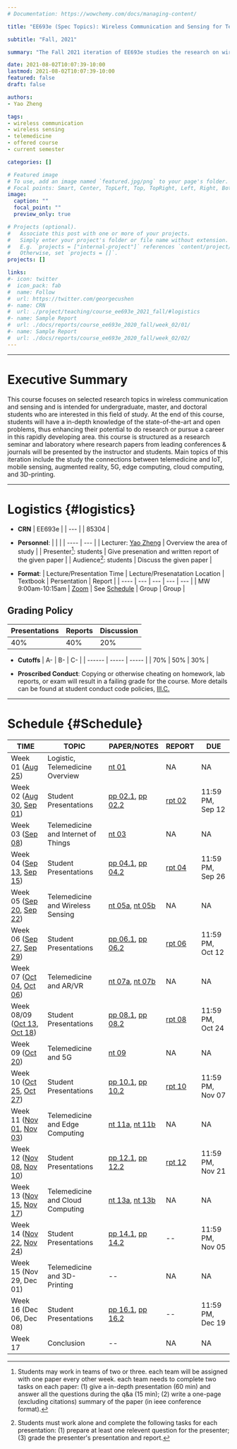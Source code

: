 ```yaml
---
# Documentation: https://wowchemy.com/docs/managing-content/

title: "EE693e (Spec Topics): Wireless Communication and Sensing for Telemedicine"

subtitle: "Fall, 2021"

summary: "The Fall 2021 iteration of EE693e studies the research on wireless communication and sensor for Telemedicine."

date: 2021-08-02T10:07:39-10:00
lastmod: 2021-08-02T10:07:39-10:00
featured: false
draft: false

authors:
- Yao Zheng

tags:
- wireless communication
- wireless sensing
- telemedicine
- offered course
- current semester

categories: []

# Featured image
# To use, add an image named `featured.jpg/png` to your page's folder.
# Focal points: Smart, Center, TopLeft, Top, TopRight, Left, Right, BottomLeft, Bottom, BottomRight.
image:
  caption: ""
  focal_point: ""
  preview_only: true

# Projects (optional).
#   Associate this post with one or more of your projects.
#   Simply enter your project's folder or file name without extension.
#   E.g. `projects = ["internal-project"]` references `content/project/deep-learning/index.md`.
#   Otherwise, set `projects = []`.
projects: []

links:
#- icon: twitter
#  icon_pack: fab
#  name: Follow
#  url: https://twitter.com/georgecushen
#- name: CRN
#  url: ./project/teaching/course_ee693e_2021_fall/#logistics
#- name: Sample Report
#  url: ./docs/reports/course_ee693e_2020_fall/week_02/01/
#- name: Sample Report
#  url: ./docs/reports/course_ee693e_2020_fall/week_02/02/
---
```

***
# Executive Summary
This course focuses on selected research topics in wireless communication and sensing and is intended for undergraduate, master, and doctoral students who are interested in this field of study. At the end of this course, students will have a in-depth knowledge of the state-of-the-art and open problems, thus enhancing their potential to do research or pursue a career in this rapidly developing area. this course is structured as a research seminar and laboratory where research papers from leading conferences & journals will be presented by the instructor and students. Main topics of this iteration include the study the connections between telemedicine and IoT, mobile sensing, augmented reality, 5G, edge computing, cloud computing, and 3D-printing.

***
# Logistics {#logistics}
- **CRN**
| EE693e |
| ---    |
| 85304  |

- **Personnel**:
|                                                    |                                                        |
| ----                                               | ---                                                    |
| Lecturer: [Yao Zheng](mailto:yao.zheng@hawaii.edu) | Overview the area of study                             |
| Presenter[^1]: students                            | Give presenation and written report of the given paper |
| Audience[^2]: students                             | Discuss the given paper                                |

- **Format**:
| Lecture/Presentation Time | Lecture/Presenatation Location              | Textbook                                                             | Persentation | Report |
| ----                      | ---                                         | ---                                                                  | ---          | ---    |
| MW 9:00am-10:15am         | [Zoom](https://hawaii.zoom.us/j/5764842348) | See [Schedule](./project/teaching/course_ee693e_2021_fall/#schedule) | Group        | Group  |


## Grading Policy
| Presentations | Reports | Discussion   |
| ----------    | ------  | ------------ |
| 40%           | 40%     | 20%          |

- **Cutoffs**
| A-     | B-    | C-    |
| ------ | ----- | ----- |
| 70%    | 50%   | 30%   |

- **Proscribed Conduct**: Copying or otherwise cheating on homework, lab reports, or exam will result in a failing grade for the course. More details can be found at student conduct code policies, [III.C.](http://studentaffairs.manoa.hawaii.edu/policies/conduct_code/proscribed_conduct.php)

***

# Schedule {#Schedule}

| TIME                                                                    | TOPIC                                                  | PAPER/NOTES                                    | REPORT               | DUE              |
| ---------                                                               | ------------------------------------------------------ | -----                                          | ---                  | ---              |
| Week 01 ([Aug 25][recording 0825 url])                                  | Logistic, Telemedicine Overview                        | [nt 01][nt 01 url]                             | NA                   | NA               |
| Week 02 ([Aug 30][recording 0830 url], [Sep 01][recording 0901 url])    | Student Presentations                                  | [pp 02.1][pp 02.1 url], [pp 02.2][pp 02.2 url] | [rpt 02][rpt 02 url] | 11:59 PM, Sep 12 |
| Week 03 ([Sep 08][recording 0908 url])                                  | Telemedicine and Internet of Things                    | [nt 03][nt 03 url]                             | NA                   | NA               |
| Week 04 ([Sep 13][recording 0913 url], [Sep 15][recording 0915 url])    | Student Presentations                                  | [pp 04.1][pp 04.1 url], [pp 04.2][pp 04.2 url] | [rpt 04][rpt 04 url] | 11:59 PM, Sep 26 |
| Week 05 ([Sep 20][recording 0920 url], [Sep 22][recording 0922 url])    | Telemedicine and Wireless Sensing                      | [nt 05a][nt 05a url], [nt 05b][nt 05b url]     | NA                   | NA               |
| Week 06 ([Sep 27][recording 0927 url], [Sep 29][recording 0929 url])    | Student Presentations                                  | [pp 06.1][pp 06.1 url], [pp 06.2][pp 06.2 url] | [rpt 06][rpt 06 url] | 11:59 PM, Oct 12 |
| Week 07 ([Oct 04][recording 1004 url], [Oct 06][recording 1006 url])    | Telemedicine and AR/VR                                 | [nt 07a][nt 07a url], [nt 07b][nt 07b url]     | NA                   | NA               |
| Week 08/09 ([Oct 13][recording 1013 url], [Oct 18][recording 1018 url]) | Student Presentations                                  | [pp 08.1][pp 08.1 url], [pp 08.2][pp 08.2 url] | [rpt 08][rpt 08 url] | 11:59 PM, Oct 24 |
| Week 09 ([Oct 20][recording 1020 url])                                  | Telemedicine and 5G                                    | [nt 09][nt 09 url]                             | NA                   | NA               |
| Week 10 ([Oct 25][recording 1025 url], [Oct 27][recording 1027 url])    | Student Presentations                                  | [pp 10.1][pp 10.1 url], [pp 10.2][pp 10.2 url] | [rpt 10][rpt 10 url] | 11:59 PM, Nov 07 |
| Week 11 ([Nov 01][recording 1101 url], [Nov 03][recording 1103 url])    | Telemedicine and Edge Computing                        | [nt 11a][nt 11a url], [nt 11b][nt 11b url]     | NA                   | NA               |
| Week 12 ([Nov 08][recording 1108 url], [Nov 10][recording 1110 url])    | Student Presentations                                  | [pp 12.1][pp 12.1 url], [pp 12.2][pp 12.2 url] | [rpt 12][rpt 12 url] | 11:59 PM, Nov 21 |
| Week 13 ([Nov 15][recording 1115 url], [Nov 17][recording 1117 url])    | Telemedicine and Cloud Computing                       | [nt 13a][nt 13a url], [nt 13b][nt 13b url]     | NA                   | NA               |
| Week 14 ([Nov 22][recording 1122 url], [Nov 24][recording 1124 url])    | Student Presentations                                  | [pp 14.1][pp 14.1 url], [pp 14.2][pp 14.2 url] | --                   | 11:59 PM, Nov 05 |
| Week 15 (Nov 29, Dec 01)                                                | Telemedicine and 3D-Printing                           | --                                             | NA                   | NA               |
| Week 16 (Dec 06, Dec 08)                                                | Student Presentations                                  | [pp 16.1][pp 16.1 url], [pp 16.2][pp 16.2 url] | --                   | 11:59 PM, Dec 19 |
| Week 17                                                                 | Conclusion                                             | --                                             | NA                   | NA               |


[footnote]: # ()

[^1]: Students may work in teams of two or three. each team will be assigned with one paper every other week. each team needs to complete two tasks on each paper: (1) give a in-depth presentation (60 min) and answer all the questions during the q&a (15 min); (2) write a one-page (excluding citations) summary of the paper (in ieee conference format).

[^2]: Students must work alone and complete the following tasks for each presentation: (1) prepare at least one relevent question for the presenter; (3) grade the presenter's presentation and report. 

[recording urls]: # (recording urls)
[recording 0825 url]: https://youtu.be/K8K8w4nn3LE
[recording 0830 url]: https://youtu.be/KoFTqDBtoJQ
[recording 0901 url]: https://youtu.be/mjYajOtTV7A
[recording 0908 url]: https://youtu.be/oJmDqQ0yK5g
[recording 0913 url]: https://youtu.be/5FkW8F8-CMw
[recording 0915 url]: https://youtu.be/REIuUV1U448
[recording 0920 url]: https://youtu.be/jD70Rk4tBpY
[recording 0922 url]: https://youtu.be/NbW9WT5D_VA
[recording 0927 url]: https://youtu.be/SUjzoFbPyME
[recording 0929 url]: https://youtu.be/zNiE1SjCCWM
[recording 1004 url]: https://youtu.be/0EzD29HDI4Q
[recording 1006 url]: https://youtu.be/Xftc64LbEAA
[recording 1013 url]: https://youtu.be/1Ng4JZSM5qc
[recording 1018 url]: https://youtu.be/ynD_kXCivFE
[recording 1020 url]: https://youtu.be/fUhbRA0GjO8
[recording 1025 url]: https://youtu.be/h7mzwFhR_M0
[recording 1027 url]: https://youtu.be/cQj1CtbFsMI
[recording 1101 url]: https://youtu.be/OBgtZiI1hGk
[recording 1103 url]: https://youtu.be/XdzbFXpuF6Y
[recording 1108 url]: https://youtu.be/F2g9b7Yhn18
[recording 1110 url]: https://youtu.be/5XxKVa1x_pk
[recording 1115 url]: https://youtu.be/SJJ2j1lu1B8
[recording 1117 url]: https://youtu.be/pvMTg3qgAhs
[recording 1122 url]: https://youtu.be/rKlSd3DZfkY
[recording 1124 url]: https://youtu.be/A2pjPfPfrRE

[note urls]: # (note urls)
[nt 01 url]: https://gustybear-websites.s3.us-west-2.amazonaws.com/course_ee693e_2021_fall/ee693e_fall_2021_week_01.pdf
[nt 03 url]: https://gustybear-websites.s3.us-west-2.amazonaws.com/course_ee693e_2021_fall/ee693e_fall_2021_week_03.pdf
[nt 05a url]: https://gustybear-websites.s3.us-west-2.amazonaws.com/course_ee693e_2021_fall/ee693e_fall_2021_week_05a.pdf
[nt 05b url]: https://gustybear-websites.s3.us-west-2.amazonaws.com/course_ee693e_2021_fall/ee693e_fall_2021_week_05b.pdf
[nt 07a url]: https://gustybear-websites.s3.us-west-2.amazonaws.com/course_ee693e_2021_fall/ee693e_fall_2021_week_07a.pdf
[nt 07b url]: https://gustybear-websites.s3.us-west-2.amazonaws.com/course_ee693e_2021_fall/ee693e_fall_2021_week_07b.pdf
[nt 09 url]: https://gustybear-websites.s3.us-west-2.amazonaws.com/course_ee693e_2021_fall/ee693e_fall_2021_week_09.pdf
[nt 11a url]: https://gustybear-websites.s3.us-west-2.amazonaws.com/course_ee693e_2021_fall/ee693e_fall_2021_week_11a.pdf
[nt 11b url]: https://gustybear-websites.s3.us-west-2.amazonaws.com/course_ee693e_2021_fall/ee693e_fall_2021_week_11b.pdf
[nt 13a url]: https://gustybear-websites.s3.us-west-2.amazonaws.com/course_ee693e_2021_fall/ee693e_fall_2021_week_13a.pdf
[nt 13b url]: https://gustybear-websites.s3.us-west-2.amazonaws.com/course_ee693e_2021_fall/ee693e_fall_2021_week_13b.pdf

[paper urls]: # (paper urls)
[pp 02.1 url]: https://gustybear-websites.s3.us-west-2.amazonaws.com/course_ee693e_2021_fall/week_02_1.zip
[pp 02.2 url]: https://gustybear-websites.s3.us-west-2.amazonaws.com/course_ee693e_2021_fall/week_02_2.zip
[pp 04.1 url]: https://gustybear-websites.s3.us-west-2.amazonaws.com/course_ee693e_2021_fall/week_04_1.zip
[pp 04.2 url]: https://gustybear-websites.s3.us-west-2.amazonaws.com/course_ee693e_2021_fall/week_04_2.zip
[pp 06.1 url]: https://gustybear-websites.s3.us-west-2.amazonaws.com/course_ee693e_2021_fall/week_06_1.zip
[pp 06.2 url]: https://gustybear-websites.s3.us-west-2.amazonaws.com/course_ee693e_2021_fall/week_06_2.zip
[pp 08.1 url]: https://gustybear-websites.s3.us-west-2.amazonaws.com/course_ee693e_2021_fall/week_08_1.zip
[pp 08.2 url]: https://gustybear-websites.s3.us-west-2.amazonaws.com/course_ee693e_2021_fall/week_08_2.zip
[pp 10.1 url]: https://gustybear-websites.s3.us-west-2.amazonaws.com/course_ee693e_2021_fall/week_10_1.zip
[pp 10.2 url]: https://gustybear-websites.s3.us-west-2.amazonaws.com/course_ee693e_2021_fall/week_10_2.zip
[pp 12.1 url]: https://gustybear-websites.s3.us-west-2.amazonaws.com/course_ee693e_2021_fall/week_12_1.zip
[pp 12.2 url]: https://gustybear-websites.s3.us-west-2.amazonaws.com/course_ee693e_2021_fall/week_12_2.zip
[pp 14.1 url]: https://gustybear-websites.s3.us-west-2.amazonaws.com/course_ee693e_2021_fall/week_14_1.zip
[pp 14.2 url]: https://gustybear-websites.s3.us-west-2.amazonaws.com/course_ee693e_2021_fall/week_14_2.zip
[pp 16.1 url]: https://gustybear-websites.s3.us-west-2.amazonaws.com/course_ee693e_2021_fall/week_16_1.zip
[pp 16.2 url]: https://gustybear-websites.s3.us-west-2.amazonaws.com/course_ee693e_2021_fall/week_16_2.zip

[report urls]: # (report urls)
[rpt 02 url]: ../../../docs/reports/course_ee693e_2021_fall/week_02/
[rpt 04 url]: ../../../docs/reports/course_ee693e_2021_fall/week_04/
[rpt 06 url]: ../../../docs/reports/course_ee693e_2021_fall/week_06/
[rpt 08 url]: ../../../docs/reports/course_ee693e_2021_fall/week_08/
[rpt 10 url]: ../../../docs/reports/course_ee693e_2021_fall/week_10/
[rpt 12 url]: ../../../docs/reports/course_ee693e_2021_fall/week_12/
[rpt 14 url]: ../../../docs/reports/course_ee693e_2021_fall/week_14/

